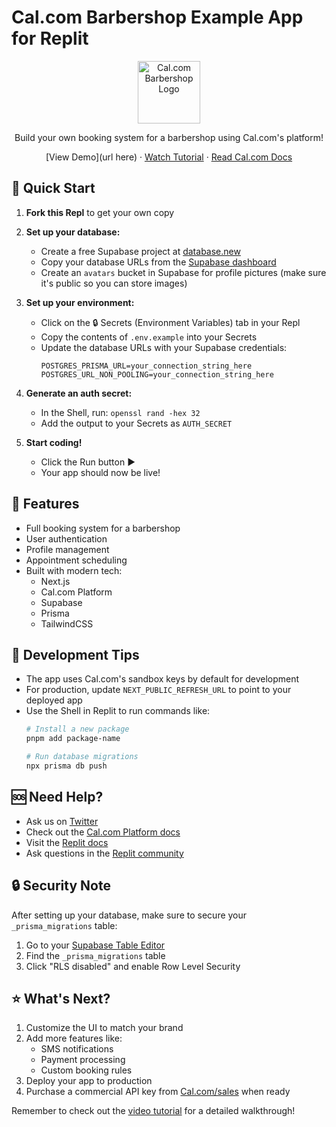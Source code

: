 # Cal.com Barbershop Example App for Replit

<div align="center">
   <img src="https://cal.com/android-chrome-512x512.png" alt="Cal.com Barbershop Logo" width="100" height="100">


  Build your own booking system for a barbershop using Cal.com's platform!
  
  [View Demo](url here) · 
  [Watch Tutorial](https://www.youtube.com/watch?v=wwo07ghiNn4) · 
  [Read Cal.com Docs](https://cal.com/docs/platform)
  
</div>

## 🚀 Quick Start

1. **Fork this Repl** to get your own copy
2. **Set up your database:**
   - Create a free Supabase project at [database.new](https://database.new)
   - Copy your database URLs from the [Supabase dashboard](https://supabase.com/dashboard/project/_/settings/database)
   - Create an `avatars` bucket in Supabase for profile pictures (make sure it's public so you can store images)

3. **Set up your environment:**
   - Click on the 🔒 Secrets (Environment Variables) tab in your Repl
   - Copy the contents of `.env.example` into your Secrets
   - Update the database URLs with your Supabase credentials:
     ```
     POSTGRES_PRISMA_URL=your_connection_string_here
     POSTGRES_URL_NON_POOLING=your_connection_string_here
     ```

4. **Generate an auth secret:**
   - In the Shell, run: `openssl rand -hex 32`
   - Add the output to your Secrets as `AUTH_SECRET`

5. **Start coding!**
   - Click the Run button ▶️
   - Your app should now be live!

## 📱 Features

- Full booking system for a barbershop
- User authentication
- Profile management
- Appointment scheduling
- Built with modern tech:
  - Next.js
  - Cal.com Platform
  - Supabase
  - Prisma
  - TailwindCSS

## 🔧 Development Tips

- The app uses Cal.com's sandbox keys by default for development
- For production, update `NEXT_PUBLIC_REFRESH_URL` to point to your deployed app
- Use the Shell in Replit to run commands like:
  ```bash
  # Install a new package
  pnpm add package-name

  # Run database migrations
  npx prisma db push
  ```
  
## 🆘 Need Help?

- Ask us on [Twitter](https://x.com/calcom)
- Check out the [Cal.com Platform docs](https://cal.com/docs)
- Visit the [Replit docs](https://docs.replit.com)
- Ask questions in the [Replit community](https://replit.com/community)

## 🔒 Security Note

After setting up your database, make sure to secure your `_prisma_migrations` table:
1. Go to your [Supabase Table Editor](https://supabase.com/dashboard/project/_/editor)
2. Find the `_prisma_migrations` table
3. Click "RLS disabled" and enable Row Level Security

## ⭐ What's Next?

1. Customize the UI to match your brand
2. Add more features like:
   - SMS notifications
   - Payment processing
   - Custom booking rules
3. Deploy your app to production
4. Purchase a commercial API key from [Cal.com/sales](https://cal.com/sales) when ready

Remember to check out the [video tutorial](https://www.youtube.com/watch?v=wwo07ghiNn4) for a detailed walkthrough!